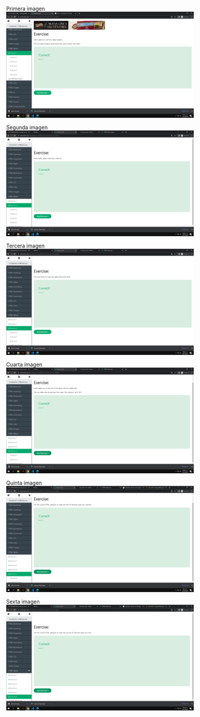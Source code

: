 
Primera imagen
![alt tag](https://github.com/LesleY1914/HTML/blob/main/imagenes/Captura%20de%20pantalla%20(1).png)



Segunda imagen
![alt tag](https://github.com/LesleY1914/HTML/blob/main/imagenes/Captura%20de%20pantalla%20(2).png)

Tercera imagen
![alt tag](https://github.com/LesleY1914/HTML/blob/main/imagenes/Captura%20de%20pantalla%20(3).png)

Cuarta imagen
![alt tag](https://github.com/LesleY1914/HTML/blob/main/imagenes/Captura%20de%20pantalla%20(4).png)


Quinta imagen
![alt tag](https://github.com/LesleY1914/HTML/blob/main/imagenes/Captura%20de%20pantalla%20(5).png)

Sexta imagen
![alt tag](https://github.com/LesleY1914/HTML/blob/main/imagenes/Captura%20de%20pantalla%20(6).png)
